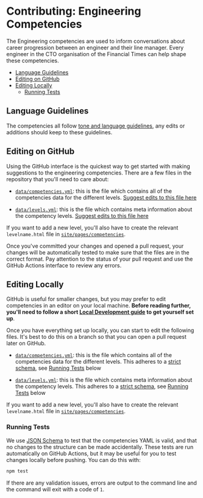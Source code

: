 
# Contributing: Engineering Competencies

The Engineering competencies are used to inform conversations about career progression between an engineer and their line manager. Every engineer in the CTO organisation of the Financial Times can help shape these competencies.

  - [Language Guidelines](#language-guidelines)
  - [Editing on GitHub](#editing-on-github)
  - [Editing Locally](#editing-locally)
    - [Running Tests](#running-tests)


## Language Guidelines

The competencies all follow [tone and language guidelines](language.md), any edits or additions should keep to these guidelines.


## Editing on GitHub

Using the GitHub interface is the quickest way to get started with making suggestions to the engineering competencies. There are a few files in the repository that you'll need to care about:

  - [`data/competencies.yml`](../data/competencies.yml): this is the file which contains all of the competencies data for the different levels. [Suggest edits to this file here](https://github.com/Financial-Times/engineering-progression/edit/main/data/competencies.yml)

  - [`data/levels.yml`](../data/levels.yml): this is the file which contains meta information about the competency levels. [Suggest edits to this file here](https://github.com/Financial-Times/engineering-progression/edit/main/data/levels.yml)

If you want to add a new level, you'll also have to create the relevant `levelname.html` file in [`site/pages/competencies`](../site/pages/competencies).

Once you've committed your changes and opened a pull request, your changes will be automatically tested to make sure that the files are in the correct format. Pay attention to the status of your pull request and use the GitHub Actions interface to review any errors.


## Editing Locally

GitHub is useful for smaller changes, but you may prefer to edit competencies in an editor on your local machine. **Before reading further, you'll need to follow a short [Local Development guide](local-development.md) to get yourself set up**.

Once you have everything set up locally, you can start to edit the following files. It's best to do this on a branch so that you can open a pull request later on GitHub.

  - [`data/competencies.yml`](../data/competencies.yml): this is the file which contains all of the competencies data for the different levels. This adheres to a [strict schema](../test/schema/competencies.js), see [Running Tests](#running-tests) below

  - [`data/levels.yml`](../data/levels.yml): this is the file which contains meta information about the competency levels. This adheres to a [strict schema](../test/schema/levels.js), see [Running Tests](#running-tests) below

If you want to add a new level, you'll also have to create the relevant `levelname.html` file in [`site/pages/competencies`](../site/pages/competencies).

### Running Tests

We use [JSON Schema](https://json-schema.org/) to test that the competencies YAML is valid, and that no changes to the structure can be made accidentally. These tests are run automatically on GitHub Actions, but it may be useful for you to test changes locally before pushing. You can do this with:

```sh
npm test
```

If there are any validation issues, errors are output to the command line and the command will exit with a code of `1`.
